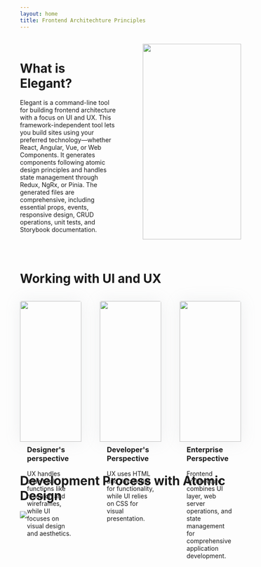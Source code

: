 ```yaml
---
layout: home
title: Frontend Architechture Principles
---
```


<style>
.card-container {
  display: flex; /* Enables Flexbox layout */
  justify-content: space-between; /* Adds equal space between cards */
  padding: 1rem 0 2rem 0;
}

.card {
  flex: 0 1 calc(33.33% - 2em); /* Each card takes up one-third of the row minus spacing */
  box-shadow: 0px 0px 35px 0px rgba(154, 161, 171, 0.15); /* Optional styling */
  border-radius: 4px;
}

.text-item {
  flex: 0 1 calc(50% - 2em); /* Each card takes up one-third of the row minus spacing */
}

.card img {
  border-top-right-radius: 4px;
  border-top-left-radius: 4px;
}
.card h3 {
  margin: 0;
  padding: 0.5rem 1rem;
}

.card p {
  margin: 0;
  padding: 0.5rem 1rem 2rem;
}
</style>
<div class="card-container">
  <div class="text-item">
    <h1>What is Elegant?</h1>
    <p>
    Elegant is a command-line tool for building frontend architecture with a focus on UI and UX. This framework-independent tool lets you build sites using your preferred technology—whether React, Angular, Vue, or Web Components. It generates components following atomic design principles and handles state management through Redux, NgRx, or Pinia. The generated files are comprehensive, including essential props, events, responsive design, CRUD operations, unit tests, and Storybook documentation.
    </p>
  </div>
  <div class="text-item">
    <img style="width: 100%;" src="{{ '/assets/img/ui-server-state.png' | relative_url }}" />
  </div>
</div>

# Working with UI and UX

<div class="card-container">
  <div class="card">
    <img style="width: 100%;" src="{{ '/assets/img/ui-ux-designer.png' | relative_url }}" />
    <h3>Designer's perspective</h3>
    <p>UX handles analytical functions like research and wireframes, while UI focuses on visual design and aesthetics.</p>
  </div>
  <div class="card">
    <img style="width: 100%;" src="{{ '/assets/img/ui-ux-developer.png' | relative_url }}">
    <h3>Developer's Perspective</h3>
    <p>UX uses HTML and JavaScript for functionality, while UI relies on CSS for visual presentation.</p>
  </div>
  <div class="card">
    <img style="width: 100%;" src="{{ '/assets/img/ui-ux-enterprise.png' | relative_url }}">
    <h3>Enterprise Perspective</h3>
    <p>Frontend  architecture combines UI layer, web server operations, and state management for comprehensive application development.</p>
  </div>
</div>

# Development Process with Atomic Design

<img style="display: block; margin: 0 auto;" src="{{ '/assets/img/elegant-devlopment-flow.jpeg' | relative_url }}">
